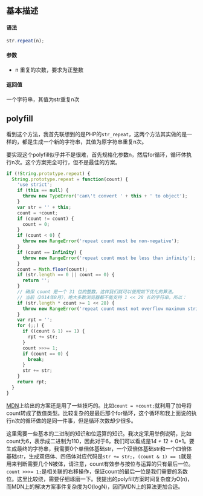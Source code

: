 ## 基本描述

#### 语法

```javascript
str.repeat(n);
```

#### 参数

* n 重复的次数，要求为正整数

#### 返回值

一个字符串，其值为str重复n次

## polyfill

看到这个方法，我首先联想到的是PHP的```str_repeat```，这两个方法其实做的是一样的，都是生成一个新的字符串，其值为原字符串重复n次。

要实现这个polyfill似乎并不是很难，首先规格化参数n，然后for循环，循环体执行n次。这个方案完全可行，但不是最佳的方案。

```javascript
if (!String.prototype.repeat) {
  String.prototype.repeat = function(count) {
    'use strict';
    if (this == null) {
      throw new TypeError('can\'t convert ' + this + ' to object');
    }
    var str = '' + this;
    count = +count;
    if (count != count) {
      count = 0;
    }
    if (count < 0) {
      throw new RangeError('repeat count must be non-negative');
    }
    if (count == Infinity) {
      throw new RangeError('repeat count must be less than infinity');
    }
    count = Math.floor(count);
    if (str.length == 0 || count == 0) {
      return '';
    }
    // 确保 count 是一个 31 位的整数。这样我们就可以使用如下优化的算法。
    // 当前（2014年8月），绝大多数浏览器都不能支持 1 << 28 长的字符串，所以：
    if (str.length * count >= 1 << 28) {
      throw new RangeError('repeat count must not overflow maximum string size');
    }
    var rpt = '';
    for (;;) {
      if ((count & 1) == 1) {
        rpt += str;
      }
      count >>>= 1;
      if (count == 0) {
        break;
      }
      str += str;
    }
    return rpt;
  }
}
```

[MDN](https://developer.mozilla.org/zh-CN/docs/Web/JavaScript/Reference/Global_Objects/String/repeat)上给出的方案还是用了一些技巧的。比如```count = +count;```就利用了加号将count转成了数值类型。比较复杂的是最后那个for循环，这个循环和我上面说的执行n次的循环做的是同一件事，但是循环次数却少很多。

这里需要一些基本的二进制的知识和位运算的知识。我决定采用举例说明，比如count为6，表示成二进制为110，因此对于6，我们可以看成是1*4 + 1*2 + 0*1。要生成最终的字符串，我需要0个单倍体基础str，一个双倍体基础str和一个四倍体基础str，生成双倍体、四倍体对应代码是```str += str;```，```(count & 1) == 1```就是用来判断需要几个N被体，请注意，count有效参与按位与运算的只有最后一位。```count >>>= 1;```是相关联的右移操作，保证count的最后一位是我们需要的系数位。这里比较绕，需要仔细琢磨一下。我提出的polyfill方案时间复杂度为O(n)，而MDN上的解决方案事件复杂度为O(logN)，因而MDN上的算法更加合适。